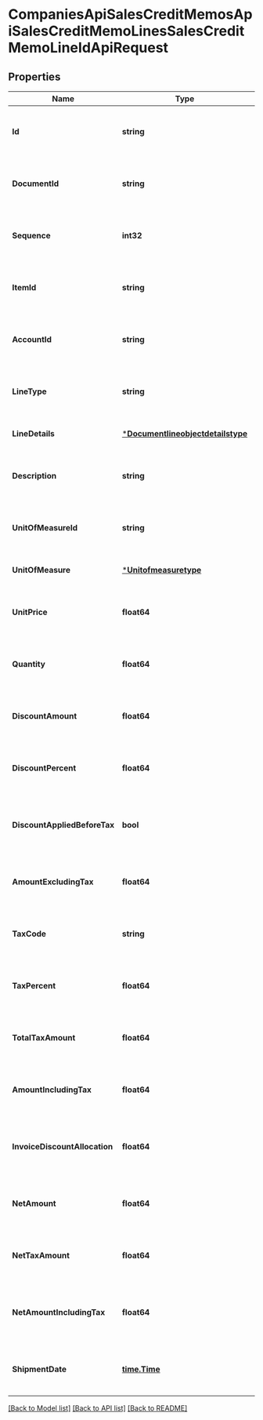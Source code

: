 # CompaniesApiSalesCreditMemosApiSalesCreditMemoLinesSalesCreditMemoLineIdApiRequest

## Properties
Name | Type | Description | Notes
------------ | ------------- | ------------- | -------------
**Id** | **string** | The id property for the Dynamics 365 Business Central salesCreditMemoLine entity | [optional] [default to null]
**DocumentId** | **string** | The documentId property for the Dynamics 365 Business Central salesCreditMemoLine entity | [optional] [default to null]
**Sequence** | **int32** | The sequence property for the Dynamics 365 Business Central salesCreditMemoLine entity | [optional] [default to null]
**ItemId** | **string** | The itemId property for the Dynamics 365 Business Central salesCreditMemoLine entity | [optional] [default to null]
**AccountId** | **string** | The accountId property for the Dynamics 365 Business Central salesCreditMemoLine entity | [optional] [default to null]
**LineType** | **string** | The lineType property for the Dynamics 365 Business Central salesCreditMemoLine entity | [optional] [default to null]
**LineDetails** | [***Documentlineobjectdetailstype**](documentlineobjectdetailstype.md) |  | [optional] [default to null]
**Description** | **string** | The description property for the Dynamics 365 Business Central salesCreditMemoLine entity | [optional] [default to null]
**UnitOfMeasureId** | **string** | The unitOfMeasureId property for the Dynamics 365 Business Central salesCreditMemoLine entity | [optional] [default to null]
**UnitOfMeasure** | [***Unitofmeasuretype**](unitofmeasuretype.md) |  | [optional] [default to null]
**UnitPrice** | **float64** | The unitPrice property for the Dynamics 365 Business Central salesCreditMemoLine entity | [optional] [default to null]
**Quantity** | **float64** | The quantity property for the Dynamics 365 Business Central salesCreditMemoLine entity | [optional] [default to null]
**DiscountAmount** | **float64** | The discountAmount property for the Dynamics 365 Business Central salesCreditMemoLine entity | [optional] [default to null]
**DiscountPercent** | **float64** | The discountPercent property for the Dynamics 365 Business Central salesCreditMemoLine entity | [optional] [default to null]
**DiscountAppliedBeforeTax** | **bool** | The discountAppliedBeforeTax property for the Dynamics 365 Business Central salesCreditMemoLine entity | [optional] [default to null]
**AmountExcludingTax** | **float64** | The amountExcludingTax property for the Dynamics 365 Business Central salesCreditMemoLine entity | [optional] [default to null]
**TaxCode** | **string** | The taxCode property for the Dynamics 365 Business Central salesCreditMemoLine entity | [optional] [default to null]
**TaxPercent** | **float64** | The taxPercent property for the Dynamics 365 Business Central salesCreditMemoLine entity | [optional] [default to null]
**TotalTaxAmount** | **float64** | The totalTaxAmount property for the Dynamics 365 Business Central salesCreditMemoLine entity | [optional] [default to null]
**AmountIncludingTax** | **float64** | The amountIncludingTax property for the Dynamics 365 Business Central salesCreditMemoLine entity | [optional] [default to null]
**InvoiceDiscountAllocation** | **float64** | The invoiceDiscountAllocation property for the Dynamics 365 Business Central salesCreditMemoLine entity | [optional] [default to null]
**NetAmount** | **float64** | The netAmount property for the Dynamics 365 Business Central salesCreditMemoLine entity | [optional] [default to null]
**NetTaxAmount** | **float64** | The netTaxAmount property for the Dynamics 365 Business Central salesCreditMemoLine entity | [optional] [default to null]
**NetAmountIncludingTax** | **float64** | The netAmountIncludingTax property for the Dynamics 365 Business Central salesCreditMemoLine entity | [optional] [default to null]
**ShipmentDate** | [**time.Time**](time.Time.md) | The shipmentDate property for the Dynamics 365 Business Central salesCreditMemoLine entity | [optional] [default to null]

[[Back to Model list]](../README.md#documentation-for-models) [[Back to API list]](../README.md#documentation-for-api-endpoints) [[Back to README]](../README.md)


